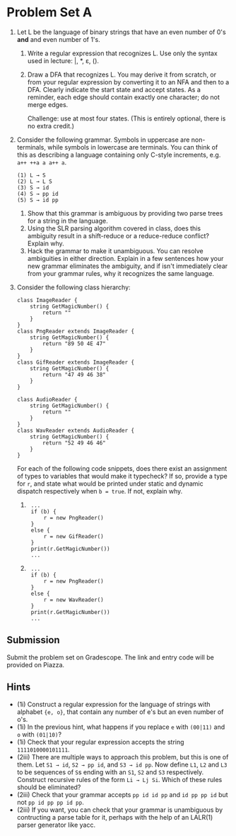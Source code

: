 # Problem Set A

1. Let L be the language of binary strings that have an even number of 0's **and** and even number of 1's.
	1. Write a regular expression that recognizes L. Use only the syntax used in lecture: |, \*, ε, ().
	1. Draw a DFA that recognizes L. You may derive it from scratch, or from your regular expression by converting it to an NFA and then to a DFA. Clearly indicate the start state and accept states. As a reminder, each edge should contain exactly one character; do not merge edges.

		Challenge: use at most four states. (This is entirely optional, there is no extra credit.)

1. Consider the following grammar. Symbols in uppercase are non-terminals, while symbols in lowercase are terminals. You can think of this as describing a language containing only C-style increments, e.g. `a++ ++a a a++ a`.

	```
	(1) L → S
	(2) L → L S
	(3) S → id
	(4) S → pp id
	(5) S → id pp
	```

	1. Show that this grammar is ambiguous by providing two parse trees for a string in the language.
	1. Using the SLR parsing algorithm covered in class, does this ambiguity result in a shift-reduce or a reduce-reduce conflict? Explain why.
	1. Hack the grammar to make it unambiguous. You can resolve ambiguities in either direction. Explain in a few sentences how your new grammar eliminates the ambiguity, and if isn't immediately clear from your grammar rules, why it recognizes the same language.

1. Consider the following class hierarchy:

	```
	class ImageReader {
	    string GetMagicNumber() {
	        return ""
	    }
	}
	class PngReader extends ImageReader {
	    string GetMagicNumber() {
	        return "89 50 4E 47"
	    }
	}
	class GifReader extends ImageReader {
	    string GetMagicNumber() {
	        return "47 49 46 38"
	    }
	}

	class AudioReader {
	    string GetMagicNumber() {
	        return ""
	    }
	}
	class WavReader extends AudioReader {
	    string GetMagicNumber() {
	        return "52 49 46 46"
	    }
	}
	```

	For each of the following code snippets, does there exist an assignment of types to variables that would make it typecheck? If so, provide a type for `r`, and state what would be printed under static and dynamic dispatch respectively when `b = true`. If not, explain why.

	1. ```
		...
		if (b) {
		    r = new PngReader()
		}
		else {
		    r = new GifReader()
		}
		print(r.GetMagicNumber())
		...
		```

	1. ```
		...
		if (b) {
		    r = new PngReader()
		}
		else {
		    r = new WavReader()
		}
		print(r.GetMagicNumber())
		...
		```

## Submission

Submit the problem set on Gradescope. The link and entry code will be provided on Piazza.

## Hints

- (1i) Construct a regular expression for the language of strings with alphabet `{e, o}`, that contain any number of e's but an even number of o's.
- (1i) In the previous hint, what happens if you replace `e` with `(00|11)` and `o` with `(01|10)`?
- (1i) Check that your regular expression accepts the string `1111010000101111`.
- (2iii) There are multiple ways to approach this problem, but this is one of them. Let `S1 → id`, `S2 → pp id`, and `S3 → id pp`. Now define `L1`, `L2` and `L3` to be sequences of `S`s ending with an `S1`, `S2` and `S3` respectively. Construct recursive rules of the form `Li → Lj Si`. Which of these rules should be eliminated?
- (2iii) Check that your grammar accepts `pp id id pp` and `id pp pp id` but not `pp id pp pp id pp`.
- (2iii) If you want, you can check that your grammar is unambiguous by contructing a parse table for it, perhaps with the help of an LALR(1) parser generator like yacc.
